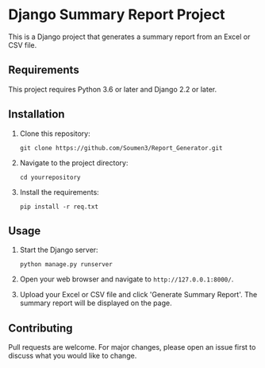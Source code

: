 # Django Summary Report Project

This is a Django project that generates a summary report from an Excel or CSV file.

## Requirements

This project requires Python 3.6 or later and Django 2.2 or later.

## Installation

1. Clone this repository:
	```
	git clone https://github.com/Soumen3/Report_Generator.git
	```
2. Navigate to the project directory:
	```
	cd yourrepository
	```
3. Install the requirements:
	```
	pip install -r req.txt
	```

## Usage

1. Start the Django server:
	```
	python manage.py runserver
	```
2. Open your web browser and navigate to `http://127.0.0.1:8000/`.

3. Upload your Excel or CSV file and click 'Generate Summary Report'. The summary report will be displayed on the page.

## Contributing

Pull requests are welcome. For major changes, please open an issue first to discuss what you would like to change.

